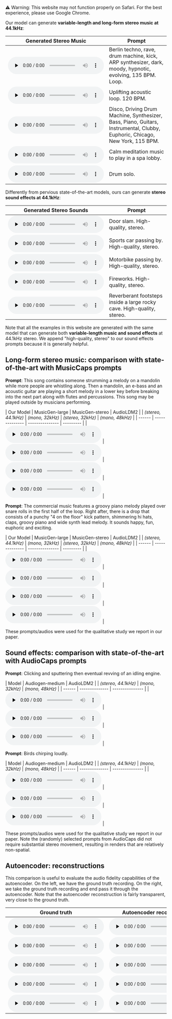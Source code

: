 ⚠️ Warning: This website may not function properly on Safari. For the best experience, please use Google Chrome.

Our model can generate **variable-length and long-form stereo music at 44.1kHz**:

| Generated Stereo Music | Prompt |
| --------------- | ------ |
| <audio controls preload=none><source src="audio/berlin-techno-rave-drum-machine-kick-ARP-synthesizer-dark-moody-hypnotic-evolving-135-bpm.wav" type="audio/mpeg">Audio not supported by your browser.</audio> | Berlin techno, rave, drum machine, kick, ARP synthesizer, dark, moody, hypnotic, evolving, 135 BPM. Loop. |
| <audio controls preload=none><source src="audio/uplifting-acoustic-loop-120-bpm.wav" type="audio/mpeg">Audio not supported by your browser.</audio> | Uplifting acoustic loop. 120 BPM. |
| <audio controls preload=none><source src="audio/Disco, Driving Drum Machine, Synthesizer, Bass, Piano, Guitars, Instrumental, Clubby, Euphoric, Chicago, New York, 115 BPM.wav" type="audio/mpeg">Audio not supported by your browser.</audio> | Disco, Driving Drum Machine, Synthesizer, Bass, Piano, Guitars, Instrumental, Clubby, Euphoric, Chicago, New York, 115 BPM. |
| <audio controls preload=none><source src="audio/Calm meditation music to play in a spa lobby.wav" type="audio/mpeg">Audio not supported by your browser.</audio> | Calm meditation music to play in a spa lobby. |
| <audio controls preload=none><source src="audio/drum solo.wav" type="audio/mpeg">Audio not supported by your browser.</audio> | Drum solo. |

Differently from pervious state-of-the-art models, ours can generate **stereo sound effects at 44.1kHz**:

| Generated Stereo Sounds | Prompt |
| --------------- | ------ |
| <audio controls preload=none><source src="audio/door-slam-high-quality-stereo.wav" type="audio/mpeg">Audio not supported by your browser.</audio> | Door slam. High-quality, stereo. |
| <audio controls preload=none><source src="audio/sports-car-passing-by-high-quality-stereo.wav" type="audio/mpeg">Audio not supported by your browser.</audio> | Sports car passing by. High-quality, stereo. |
| <audio controls preload=none><source src="audio/motorbike-passing-by-high-quality-stereo.wav" type="audio/mpeg">Audio not supported by your browser.</audio> | Motorbike passing by. High-quality, stereo. |
| <audio controls preload=none><source src="audio/fireworks-high-quality-stereo.wav" type="audio/mpeg">Audio not supported by your browser.</audio> | Fireworks. High-quality, stereo. |
| <audio controls preload=none><source src="audio/reverberant-foot-steps-inside-a-large-rocky-cave-high-quality-stereo.wav" type="audio/mpeg">Audio not supported by your browser.</audio> | Reverberant footsteps inside a large rocky cave. High-quality, stereo. |

Note that all the examples in this website are generated with the same model that can generate both **variable-length music and sound effects** at 44.1kHz stereo. We append "high-quality, stereo" to our sound effects prompts because it is generally helpful.

## Long-form stereo music: comparison with state-of-the-art with MusicCaps prompts

**Prompt**: This song contains someone strumming a melody on a mandolin while more people are whistling along. Then a mandolin, an e-bass and an acoustic guitar are playing a short melody in a lower key before breaking into the next part along with flutes and percussions. This song may be played outside by musicians performing. 

| Our Model | MusicGen-large | MusicGen-stereo | AudioLDM2 | 
| *(stereo, 44.1kHz)* | *(mono, 32kHz)* | *(stereo, 32kHz)* | *(mono, 48kHz)* |
| ------ | -------------- | --------------- | --------- |
| <audio controls preload=none><source src="audio/ZTVMsW1h3bI_stableaudio.wav" type="audio/mpeg">Audio not supported by your browser.</audio> | <audio controls preload=none><source src="audio/ZTVMsW1h3bI_musicgenlarge.wav" type="audio/mpeg">Audio not supported by your browser.</audio> | <audio controls preload=none><source src="audio/ZTVMsW1h3bI_musicgenstereo.wav" type="audio/mpeg">Audio not supported by your browser.</audio> | <audio controls preload=none><source src="audio/ZTVMsW1h3bI_audioldm248k_stereo.wav" type="audio/mpeg">Audio not supported by your browser.</audio> |

**Prompt**: The commercial music features a groovy piano melody played over snare rolls in the first half of the loop. Right after, there is a drop that consists of a punchy "4 on the floor" kick pattern, shimmering hi hats, claps, groovy piano and wide synth lead melody. It sounds happy, fun, euphoric and exciting.

| Our Model | MusicGen-large | MusicGen-stereo | AudioLDM2 | 
| *(stereo, 44.1kHz)* | *(mono, 32kHz)* | *(stereo, 32kHz)* | *(mono, 48kHz)* |
| ------ | -------------- | --------------- | --------- |
| <audio controls preload=none><source src="audio/ZK5M3DZejzk_stableaudio.wav" type="audio/mpeg">Audio not supported by your browser.</audio> | <audio controls preload=none><source src="audio/ZK5M3DZejzk_musicgenlarge.wav" type="audio/mpeg">Audio not supported by your browser.</audio> | <audio controls preload=none><source src="audio/ZK5M3DZejzk_musicgenstereo.wav" type="audio/mpeg">Audio not supported by your browser.</audio> | <audio controls preload=none><source src="audio/ZK5M3DZejzk_audioldm248k_stereo.wav" type="audio/mpeg">Audio not supported by your browser.</audio> |

These prompts/audios were used for the qualitative study we report in our paper.

## Sound effects: comparison with state-of-the-art with AudioCaps prompts

**Prompt**: Clicking and sputtering then eventual revving of an idling engine.

| Model | Audiogen-medium | AudioLDM2 |
| *(stereo, 44.1kHz)* | *(mono, 32kHz)* | *(mono, 48kHz)* |
| ------ | -------------- | --------------- | 
| <audio controls preload=none><source src="audio/103136_stableaudio_audio.wav" type="audio/mpeg">Audio not supported by your browser.</audio> | <audio controls preload=none><source src="audio/103136_audiogen_stereo.wav" type="audio/mpeg">Audio not supported by your browser.</audio> | <audio controls preload=none><source src="audio/103136_audioldm248k_stereo.wav" type="audio/mpeg">Audio not supported by your browser.</audio> |

**Prompt**: Birds chirping loudly.

| Model | Audiogen-medium | AudioLDM2 |
| *(stereo, 44.1kHz)* | *(mono, 32kHz)* | *(mono, 48kHz)* |
| ------ | -------------- | --------------- | 
| <audio controls preload=none><source src="audio/37008_stableaudio_audio.wav" type="audio/mpeg">Audio not supported by your browser.</audio> | <audio controls preload=none><source src="audio/37008_audiogen_stereo.wav" type="audio/mpeg">Audio not supported by your browser.</audio> | <audio controls preload=none><source src="audio/37008_audioldm248k_stereo.wav" type="audio/mpeg">Audio not supported by your browser.</audio> |

These prompts/audios were used for the qualitative study we report in our paper. Note the (randomly) selected prompts from AudioCaps did not require substantial stereo movement, resulting in renders that are relatively non-spatial.

## Autoencoder: reconstructions

This comparison is useful to evaluate the audio fidelity capabilities of the autoencoder. On the left, we have the ground truth recording. On the right, we take the ground truth recording and end pass it through the autoencoder. Note that the autoencoder reconstruction is fairly transparent, very close to the ground truth.

| Ground truth | Autoencoder reconstruction |
|-|-|
| <audio controls preload=none><source src="audio/1197.flac" type="audio/mpeg">Your browser does not support the audio element.</audio> | <audio controls preload=none><source src="audio/1197_ae.wav" type="audio/mpeg">Your browser does not support the audio element.</audio> |
| <audio controls preload=none><source src="audio/1243.flac" type="audio/mpeg">Your browser does not support the audio element.</audio> | <audio controls preload=none><source src="audio/1243_ae.wav" type="audio/mpeg">Your browser does not support the audio element.</audio> |
| <audio controls preload=none><source src="audio/233076.flac" type="audio/mpeg">Your browser does not support the audio element.</audio> | <audio controls preload=none><source src="audio/233076_ae.wav" type="audio/mpeg">Your browser does not support the audio element.</audio> |
| <audio controls preload=none><source src="audio/451.flac" type="audio/mpeg">Your browser does not support the audio element.</audio> | <audio controls preload=none><source src="audio/451_ae.wav" type="audio/mpeg">Your browser does not support the audio element.</audio> |
| <audio controls preload=none><source src="audio/206251.flac" type="audio/mpeg">Your browser does not support the audio element.</audio> | <audio controls preload=none><source src="audio/206251_ae.wav" type="audio/mpeg">Your browser does not support the audio element.</audio> |
